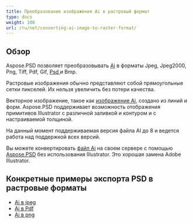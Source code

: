 ```yaml
---
title: Преобразование изображения Ai в растровый формат
type: docs
weight: 100
url: /ru/net/converting-ai-image-to-raster-format/
---
```


## **Обзор**
Aspose.PSD позволяет преобразовывать [Ai](/psd/net/ai-adobe-illustrator-format/) в форматы Jpeg, Jpeg2000, Png, Tiff, Pdf, Gif, [Psd ](https://reference.aspose.com/psd/net/aspose.psd.fileformats.psd/psdimage) и Bmp.



Растровые изображения обычно представляют собой прямоугольные сетки пикселей. Их нельзя увеличить без потери качества.

Векторное изображение, такое как [изображение Ai](https://reference.aspose.com/psd/net/aspose.psd.fileformats.ai/aiimage), создано из линий и форм. Aspose.PSD поддерживает возможность отображения примитивов Illustrator с различной заливкой и контуром и с настраиваемой толщиной.

На данный момент поддерживаемая версия файла AI до 8 и ведется работа над поддержкой всех версий.

Вы можете конвертировать [файл Ai](/psd/net/ai-adobe-illustrator-format/) на своем сервере с помощью [Aspose.PSD](https://products.aspose.com/psd/net) без использования Illustrator. Это хорошая замена Adobe Illustrator.
## **Конкретные примеры экспорта PSD в растровые форматы**
- [Ai в jpeg](/psd/net/ai-to-jpg/)
- [Ai в Pdf ](/psd/net/ai-to-pdf/)
- [Ai в png](/psd/net/ai-to-png/)
